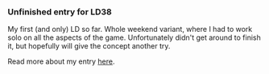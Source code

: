 ### Unfinished entry for LD38

My first (and only) LD so far. Whole weekend variant, where I had to work solo on all the aspects of the game. Unfortunately didn't get around to finish it, but hopefully will give the concept another try.

Read more about my entry [here](https://ldjam.com/events/ludum-dare/38/my-1st-ld).

